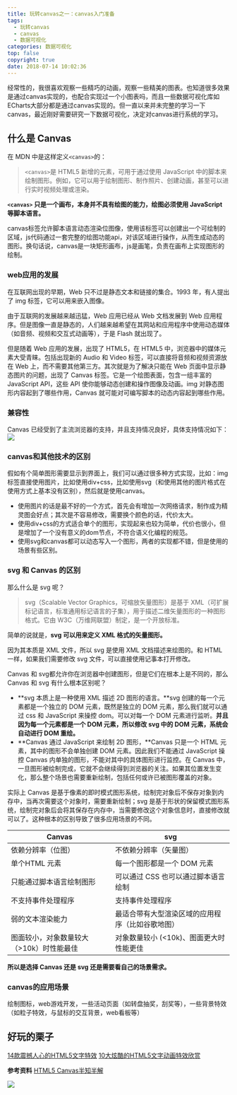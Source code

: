 ```yaml
---
title: 玩转canvas之一：canvas入门准备
tags:
  - 玩转canvas
  - canvas
  - 数据可视化
categories: 数据可视化
top: false
copyright: true
date: 2018-07-14 10:02:36
---
```

经常性的，我很喜欢观察一些精巧的动画，观察一些精美的图表。也知道很多效果是通过canvas实现的，也配合实现过一个小图表吗，而且一些数据可视化库如ECharts大部分都是通过canvas实现的。但一直以来并未完整的学习一下canvas，最近刚好需要研究一下数据可视化，决定对canvas进行系统的学习。
<!--more-->
## 什么是 Canvas
在 MDN 中是这样定义`<canvas>`的：
> `<canvas>`是 HTML5 新增的元素，可用于通过使用 JavaScript 中的脚本来绘制图形。例如，它可以用于绘制图形、制作照片、创建动画，甚至可以进行实时视频处理或渲染。

**`<canvas>` 只是一个画布，本身并不具有绘图的能力，绘图必须使用 JavaScript 等脚本语言。**

canvas标签允许脚本语言动态渲染位图像，使用该标签可以创建出一个可绘制的区域，js代码通过一套完整的绘图功能api，对该区域进行操作，从而生成动态的图形。换句话说，canvas是一块矩形画布，js是画笔，负责在画布上实现图形的绘制。

### web应用的发展
在互联网出现的早期，Web 只不过是静态文本和链接的集合。1993 年，有人提出了 img 标签，它可以用来嵌入图像。

由于互联网的发展越来越迅猛，Web 应用已经从 Web 文档发展到 Web 应用程序。但是图像一直是静态的，人们越来越希望在其网站和应用程序中使用动态媒体（如音频、视频和交互式动画等），于是 Flash 就出现了。

但是随着 Web 应用的发展，出现了 HTML5，在 HTML5 中，浏览器中的媒体元素大受青睐。包括出现新的 Audio 和 Video 标签，可以直接将音频和视频资源放在 Web 上，而不需要其他第三方。其次就是为了解决只能在 Web 页面中显示静态图片的问题，出现了 Canvas 标签。它是一个绘图表面，包含一组丰富的 JavaScript API，这些 API 使你能够动态创建和操作图像及动画。img 对静态图形内容起到了哪些作用，Canvas 就可能对可编写脚本的动态内容起到哪些作用。

### 兼容性
Canvas 已经受到了主流浏览器的支持，并且支持情况良好，具体支持情况如下：
![](http://oankigr4l.bkt.clouddn.com/201809171057_962.png)

### canvas和其他技术的区别
假如有个简单图形需要显示到界面上，我们可以通过很多种方式实现，比如：img标签直接使用图片，比如使用div+css，比如使用svg（和使用其他的图片格式在使用方式上基本没有区别），然后就是使用canvas。
* 使用图片的话是最不好的一个方式，首先会有增加一次网络请求，制作成为精灵图会好点；其次是不容易修改，需要换个颜色的话，代价太大。
* 使用div+css的方式适合单个的图形，实现起来也较为简单，代价也很小，但是增加了一个没有意义的dom节点，不符合语义化编程的规范。
* 使用svg和canvas都可以动态写入一个图形，两者的实现都不错，但是使用的场景有些区别。

### svg 和 Canvas 的区别
那么什么是 svg 呢？
> svg（Scalable Vector Graphics，可缩放矢量图形）是基于 XML（可扩展标记语言，标准通用标记语言的子集），用于描述二维矢量图形的一种图形格式。它由 W3C（万维网联盟）制定，是一个开放标准。

简单的说就是，**svg 可以用来定义 XML 格式的矢量图形。**

因为其本质是 XML 文件，所以 svg 是使用 XML 文档描述来绘图的。和 HTML 一样，如果我们需要修改 svg 文件，可以直接使用记事本打开修改。

Canvas 和 svg都允许你在浏览器中创建图形，但是它们在根本上是不同的，那么 Canvas 和 svg 有什么根本区别呢？

* **svg 本质上是一种使用 XML 描述 2D 图形的语言。**svg 创建的每一个元素都是一个独立的 DOM 元素，既然是独立的 DOM 元素，那么我们就可以通过 css 和 JavaScript 来操控 dom。可以对每一个 DOM 元素进行监听。**并且因为每一个元素都是一个 DOM 元素，所以修改 svg 中的 DOM 元素，系统会自动进行 DOM 重绘。**
* **Canvas 通过 JavaScript 来绘制 2D 图形，**Canvas 只是一个 HTML 元素，其中的图形不会单独创建 DOM 元素。因此我们不能通过 JavaScript 操控 Canvas 内单独的图形，不能对其中的具体图形进行监控。在 Canvas 中，一旦图形被绘制完成，它就不会继续得到浏览器的关注。如果其位置发生变化，那么整个场景也需要重新绘制，包括任何或许已被图形覆盖的对象。

实际上 Canvas 是基于像素的即时模式图形系统，绘制完对象后不保存对象到内存中，当再次需要这个对象时，需要重新绘制；svg 是基于形状的保留模式图形系统，绘制完对象后会将其保存在内存中，当需要修改这个对象信息时，直接修改就可以了。这种根本的区别导致了很多应用场景的不同。

|Canvas|svg|
|--|--|
|依赖分辨率（位图）|不依赖分辨率（矢量图）|
|单个HTML 元素|每一个图形都是一个 DOM 元素|
|只能通过脚本语言绘制图形|可以通过 CSS 也可以通过脚本语言绘制|
|不支持事件处理程序|支持事件处理程序|
|弱的文本渲染能力|最适合带有大型渲染区域的应用程序（比如谷歌地图）|
|图面较小，对象数量较大（>10k）时性能最佳|对象数量较小 (<10k)、图面更大时性能更佳|

**所以是选择 Canvas 还是 svg 还是需要看自己的场景需求。**

### canvas的应用场景
绘制图标，web游戏开发，一些活动页面（如转盘抽奖，刮奖等），一些背景特效（如粒子特效，与鼠标的交互背景，web看板等）

## 好玩的栗子
[14款震撼人心的HTML5文字特效](https://www.html5tricks.com/15-cool-html5-text-effect.html)
[10大炫酷的HTML5文字动画特效欣赏](http://www.topthink.com/topic/10000.html)

**参考资料**
[HTML5 Canvas半知半解](https://www.kancloud.cn/dennis/canvas/340109)

![](http://oankigr4l.bkt.clouddn.com/wexin.png)